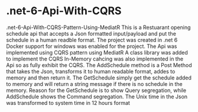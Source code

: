 # .net-6-Api-With-CQRS
.net-6-Api-With-CQRS-Pattern-Using-MediatR
This is a Restuarant opening schedule api that accepts a Json formatted input/payload and put the schedule in a human readble format.
The project was created in .net 6
Docker support for windows was enabled for the project.
The Api was implemented using CQRS pattern using MediatR
A class library was added to implement the CQRS
In-Memory cahcing was also implemented in the Api so as fully exhibit the CQRS.
The AddSchedule method is a Post Method that takes the Json, transforms it to human readable format, addes to memory and then return it.
The GetSchedule simply get the schedule added to memory and will return a string message if there is no schedule in the memory.
Reason for the GetSchedule is to show Query segregation, while AddSchedule shows the Command segregation.
The Unix time in the Json was transformed to system time in 12 hours format 
